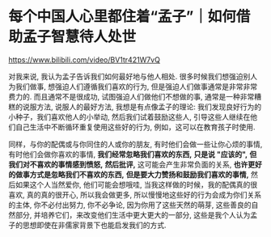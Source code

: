 # 每个中国人心里都住着“孟子”｜如何借助孟子智慧待人处世

<https://www.bilibili.com/video/BV1tr421W7vQ>

对我来说,
我认为孟子告诉我们如何最好地与他人相处.
很多时候我们想强迫别人为我们做事,
想强迫人们遵循我们喜欢的行为,
但是强迫人们做事通常是非常非常费力的.
而且通常不是很成功,
试图强迫人们做他们不想做的事,
通常是一种非常糟糕的说服方法,
说服人的最好方法,
我想是有点像孟子的理论:
我们发现良好行为的小种子，我们喜欢他人的小举动,
然后我们试着鼓励这些人,
引导这些人继续在他们自己生活中不断循环重复使用这些好的行为,
例如，这可以在教育孩子时使用.

同样，与你的配偶或与你同住的人或你的朋友,
有时他们会做一些让你心烦的事情,
有时他们会做你喜欢的事情,
**我们经常忽略我们喜欢的东西,**
**只是说 "应该的",**
**但我们对不喜欢的事情感到愤怒,**
**然后批评,**
这可能会产生非常负面的关系,
**也许更好的做事方式是忽略我们不喜欢的东西,**
**但是要大力赞扬和鼓励我们喜欢的事情,**
然后如果这个人当然爱你,
他们可能会想哦哇,
当我这样做的时候，我的配偶真的很喜欢,
真的真的很开心,
所以我会做更多,
所以慢慢地这些好的行为会成为你们关系的主体,
你不必付出努力,
你不必争论,
因为你用了这些天然的萌芽,
这些善良的自然部分,
并培养它们，来改变他们生活中更大更大的一部分,
这些是我个人认为孟子的思想即使在非儒家背景下也能启发我们的方式.
